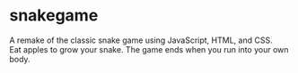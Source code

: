 # snakegame
A remake of the classic snake game using JavaScript, HTML, and CSS. <br>Eat apples to grow your snake. The game ends when you run into your own body.

